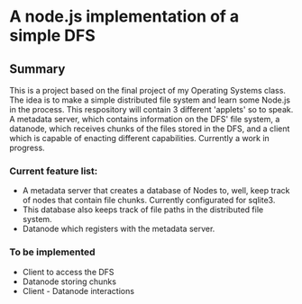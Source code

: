# A node.js implementation of a simple DFS

## Summary
This is a project based on the final project of my Operating Systems class. The idea is to make a simple distributed file system and learn some Node.js in the process. This respository will contain 3 different 'applets' so to speak. A metadata server, which contains information on the DFS' file system, a datanode, which receives chunks of the files stored in the DFS, and a client which is capable of enacting different capabilities. Currently a work in progress.

### Current feature list:

 * A metadata server that creates a database of Nodes to, well, keep track of nodes that contain file chunks. Currently configurated for sqlite3.
 * This database also keeps track of file paths in the distributed file system.
 * Datanode which registers with the metadata server.
### To be implemented

 * Client to access the DFS 
 * Datanode storing chunks
 * Client - Datanode interactions